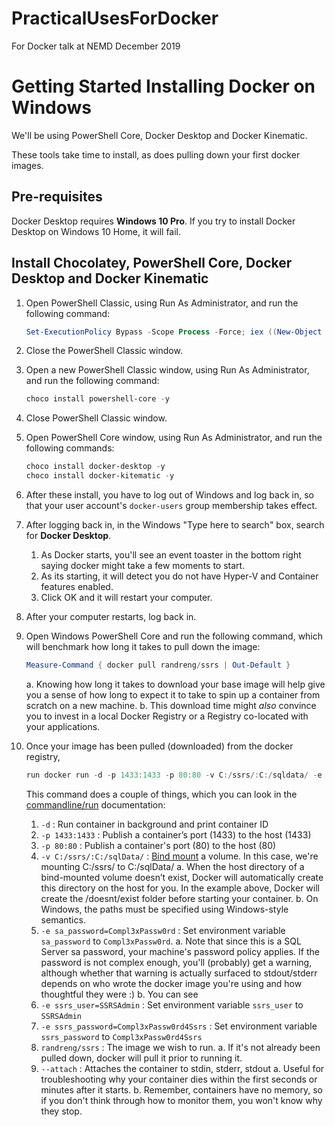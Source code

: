 # PracticalUsesForDocker
For Docker talk at NEMD December 2019

# Getting Started Installing Docker on Windows

We'll be using PowerShell Core, Docker Desktop and Docker Kinematic.

These tools take time to install, as does pulling down your first docker images.

## Pre-requisites

Docker Desktop requires **Windows 10 Pro**.
If you try to install Docker Desktop on Windows 10 Home, it will fail.

## Install Chocolatey, PowerShell Core, Docker Desktop and Docker Kinematic

1. Open PowerShell Classic, using Run As Administrator, and run the following command:
    ```powershell
    Set-ExecutionPolicy Bypass -Scope Process -Force; iex ((New-Object System.Net.WebClient).DownloadString('https://chocolatey.org/install.ps1'))
    ```

2. Close the PowerShell Classic window.
3. Open a new PowerShell Classic window, using Run As Administrator, and run the following command:
    ```powershell
    choco install powershell-core -y
    ```
4. Close PowerShell Classic window.
5. Open PowerShell Core window, using Run As Administrator, and run the following commands:
    ```powershell
    choco install docker-desktop -y
    choco install docker-kitematic -y
    ```

6. After these install, you have to log out of Windows and log back in, so that your user account's `docker-users` group membership takes effect.

7. After logging back in, in the Windows "Type here to search" box, search for **Docker Desktop**.
    1. As Docker starts, you'll see an event toaster in the bottom right saying docker might take a few moments to start.
    2. As its starting, it will detect you do not have Hyper-V and Container features enabled.
    3. Click OK and it will restart your computer.
    
8. After your computer restarts, log back in.

9. Open Windows PowerShell Core and run the following command, which will benchmark how long it takes to pull down the image:
    ```powershell
    Measure-Command { docker pull randreng/ssrs | Out-Default }
    ```
    a. Knowing how long it takes to download your base image will help give you a sense of how long to expect it to take to spin up a container from scratch on a new machine.
    b. This download time might _also_ convince you to invest in a local Docker Registry or a Registry co-located with your applications.
    
10. Once your image has been pulled (downloaded) from the docker registry,
    ```powershell
    run docker run -d -p 1433:1433 -p 80:80 -v C:/ssrs/:C:/sqldata/ -e sa_password=Compl3xPassw0rd -e ssrs_user=SSRSAdmin -e ssrs_password=Compl3xPassw0rd4Ssrs randreng/ssrs --attach
    ```
    This command does a couple of things, which you can look in the [commandline/run](https://docs.docker.com/engine/reference/commandline/run/) documentation:
    1. `-d` : Run container in background and print container ID
    2. `-p 1433:1433` : Publish a container’s port (1433) to the host (1433)
    3. `-p 80:80` : Publish a container's port (80) to the host (80)
    4. `-v C:/ssrs/:C:/sqlData/` : [Bind mount](https://docs.docker.com/engine/reference/commandline/run/#mount-volume--v---read-only) a volume.  In this case, we're mounting C:/ssrs/ to C:/sqlData/
        a. When the host directory of a bind-mounted volume doesn’t exist, Docker will automatically create this directory on the host for you. In the example above, Docker will create the /doesnt/exist folder before starting your container.
        b. On Windows, the paths must be specified using Windows-style semantics.
    5. `-e sa_password=Compl3xPassw0rd` : 	Set environment variable `sa_password` to `Compl3xPassw0rd`.
        a. Note that since this is a SQL Server sa password, your machine's password policy applies.  If the password is not complex enough, you'll (probably) get a warning, although whether that warning is actually surfaced to stdout/stderr depends on who wrote the docker image you're using and how thoughtful they were :)
        b. You can see 
    6. `-e ssrs_user=SSRSAdmin` : Set environment variable `ssrs_user` to `SSRSAdmin`
    7. `-e ssrs_password=Compl3xPassw0rd4Ssrs` : Set environment variable `ssrs_password` to `Compl3xPassw0rd4Ssrs`
    8. `randreng/ssrs` : The image we wish to run.
        a. If it's not already been pulled down, docker will pull it prior to running it.
    9. `--attach` : Attaches the container to stdin, stderr, stdout
        a. Useful for troubleshooting why your container dies within the first seconds or minutes after it starts.
        b. Remember, containers have no memory, so if you don't think through how to monitor them, you won't know why they stop.

